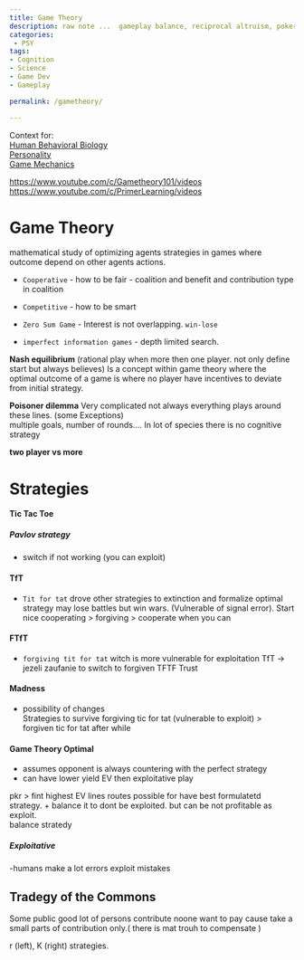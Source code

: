 ```yaml
---
title: Game Theory
description: raw note ...  gameplay balance, reciprocal altruism, poker
categories:
 - PSY
tags:
- Cognition
- Science
- Game Dev
- Gameplay

permalink: /gametheory/

---
```


Context for:  
[Human Behavioral Biology](/humbio1/)   
[Personality](/personality/)  
[Game Mechanics](/gamemechanics/)  

https://www.youtube.com/c/Gametheory101/videos  
https://www.youtube.com/c/PrimerLearning/videos  



# Game Theory
mathematical study of optimizing agents strategies in games where outcome depend on other agents actions.
- `Cooperative` - how to be fair - coalition and benefit and contribution type in coalition
- `Competitive` - how to be smart


- `Zero Sum Game` - Interest is not overlapping. `win-lose`
- `imperfect information games` - depth limited search.

**Nash equilibrium**
(rational play when more then one player. not only define start but always believes)
Is a concept within game theory where the optimal outcome of a game is where no player have incentives to deviate from initial strategy.

**Poisoner dilemma**
Very complicated not always everything plays around these lines. (some Exceptions)   
multiple goals, number of rounds....  In lot of species there is no cognitive strategy  


**two player vs more**


# Strategies

**Tic Tac Toe**  

##### Pavlov strategy
 - switch if not working (you can exploit)  
#### TfT
-  `Tit for tat` drove other strategies to extinction and formalize optimal strategy  may lose battles but win wars. (Vulnerable of signal error). Start nice cooperating > forgiving > cooperate when you can   
#### FTfT
- `forgiving tit for tat`  witch is more vulnerable for exploitation TfT -> jezeli zaufanie to switch to forgiven TFTF Trust  
#### Madness
- possibility of changes   
Strategies to survive forgiving tic for tat (vulnerable to exploit) > forgiven tic for tat after while  


#### Game Theory Optimal
- assumes opponent is always countering with the perfect strategy
- can have lower yield EV then exploitative play

pkr > fint highest EV lines routes possible for have best formulatetd strategy. + balance it to dont be exploited.
but can be not profitable as exploit.  
balance stratedy  

##### Exploitative
-humans make a lot errors  exploit mistakes


## Tradegy of the Commons
Some public good lot of persons contribute noone want to pay cause take a small parts of contribution only.( there is mat trouh to compensate )   



r (left), K (right) strategies.
